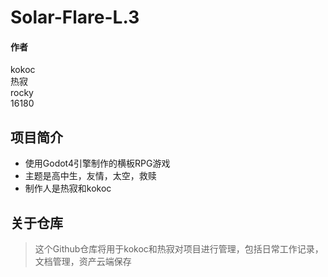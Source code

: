 # Solar-Flare-L.3
#### 作者
kokoc  
热寂  
rocky   
16180  

## 项目简介
- 使用Godot4引擎制作的横板RPG游戏  
- 主题是高中生，友情，太空，救赎  
- 制作人是热寂和kokoc  

## 关于仓库
> 这个Github仓库将用于kokoc和热寂对项目进行管理，包括日常工作记录，文档管理，资产云端保存  
